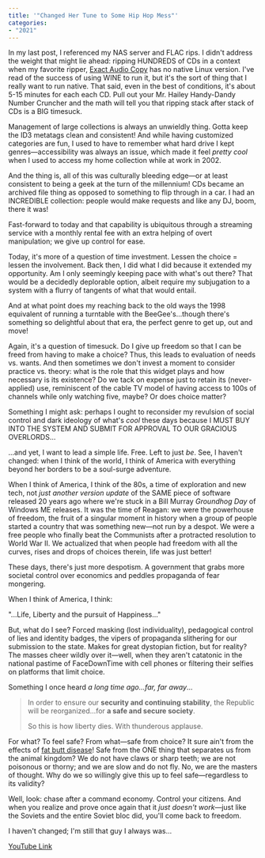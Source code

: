 ```yaml
---
title: '"Changed Her Tune to Some Hip Hop Mess"'
categories:
- "2021"
---
```


In my last post, I referenced my NAS server and FLAC rips.  I didn't address the weight that might lie ahead:  ripping HUNDREDS of CDs in a context when my favorite ripper, [Exact Audio Copy](https://www.exactaudiocopy.de/) has no native Linux version.  I've read of the success of using WINE to run it, but it's the sort of thing that I really want to run native.  That said, even in the best of conditions, it's about 5-15 minutes for each each CD.  Pull out your Mr. Hailey Handy-Dandy Number Cruncher and the math will tell you that ripping stack after stack of CDs is a BIG timesuck.

Management of large collections is always an unwieldly thing.  Gotta keep the ID3 metatags clean and consistent!  And while having customized categories are fun, I used to have to remember what hard drive I kept genres—accessibility was always an issue, which made it feel *pretty cool* when I used to access my home collection while at work in 2002.

And the thing is, all of this was culturally bleeding edge—or at least consistent to being a geek at the turn of the millennium!  CDs became an archived file thing as opposed to something to flip through in a car.  I had an INCREDIBLE collection: people would make requests and like any DJ, boom, there it was!

Fast-forward to today and that capability is ubiquitous through a streaming service with a monthly rental fee with an extra helping of overt manipulation; we give up control for ease.

Today, it's more of a question of time investment.  Lessen the choice = lessen the involvement. Back then, I did what I did because it extended my opportunity. Am I only seemingly keeping pace with what's out there? That would be a decidedly deplorable option, albeit require my subjugation to a system with a flurry of tangents of what that would entail.

And at what point does my reaching back to the old ways the 1998 equivalent of running a turntable with the BeeGee's...though there's something so delightful about that era, the perfect genre to get up, out and move!

Again, it's a question of timesuck.  Do I give up freedom so that I can be freed from having to make a choice?  Thus, this leads to evaluation of needs vs. wants.  And then sometimes we don't invest a moment to consider practice vs. theory: what is the role that this widget plays and how necessary is its existence? Do we tack on expense just to retain its (never-applied) use, reminiscent of the cable TV model of having access to 100s of channels while only watching five, maybe? Or does choice matter?

Something I might ask:  perhaps I ought to reconsider my revulsion of social control and dark ideology of what's *cool* these days because I MUST BUY INTO THE SYSTEM AND SUBMIT FOR APPROVAL TO OUR GRACIOUS OVERLORDS...

...and yet, I want to lead a simple life.  Free.  Left to just *be*. See, I haven't changed:  when I think of the world, I think of America with everything beyond her borders to be a soul-surge adventure.  

When I think of America, I think of the 80s, a time of exploration and new tech, not *just another version update* of the SAME piece of software released 20 years ago where we're stuck in a Bill Murray *Groundhog Day* of Windows ME releases.  It was the time of Reagan: we were the powerhouse of freedom, the fruit of a singular moment in history when a group of people started a country that was something new—not run by a despot.  We were a free people who finally beat the Communists after a protracted resolution to World War II.  We actualized that when people had freedom with all the curves, rises and drops of choices therein, life was just better!  

These days, there's just more despotism.  A government that grabs more societal control over economics and peddles propaganda of fear mongering.

When I think of America, I think:

"...Life, Liberty and the pursuit of Happiness..."

But, what do I see?  Forced masking (lost individuality), pedagogical control of lies and identity badges, the vipers of propaganda slithering for our submission to the state.  Makes for great dystopian fiction, but for reality?  The masses cheer wildly over it—well, when they aren't catatonic in the national pastime of FaceDownTime with cell phones or filtering their selfies on platforms that limit choice.

Something I once heard *a long time ago...far, far away*...

> In order to ensure our **security and continuing stability**, the Republic will be reorganized...for **a safe and secure society**.
>
> So this is how liberty dies. With thunderous applause.

For what?  To feel safe?  From what—safe from choice? It sure ain't from the effects of [fat butt disease](https://youtu.be/Dh7V1UheA6E?t=107)!  Safe from the ONE thing that separates us from the animal kingdom?  We do not have claws or sharp teeth; we are not poisonous or thorny; and we are slow and do not fly.  No, we are the masters of thought.  Why do we so willingly give this up to feel safe—regardless to its validity?

Well, look: chase after a command economy.  Control your citizens.  And when you realize and prove once again that it *just doesn't work*—just like the Soviets and the entire Soviet bloc did, you'll come back to freedom.

I haven't changed;  I'm still that guy I always was...

[YouTube Link](https://www.youtube.com/watch?v=W3_jbjrCJSM)
